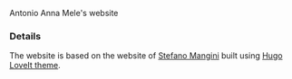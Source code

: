 Antonio Anna Mele's website
### Details

The website is based on the website of [Stefano Mangini](https://github.com/stfnmangini/sm_personal) built using [Hugo](https://gohugo.io/) [LoveIt theme](https://hugoloveit.com/).  
